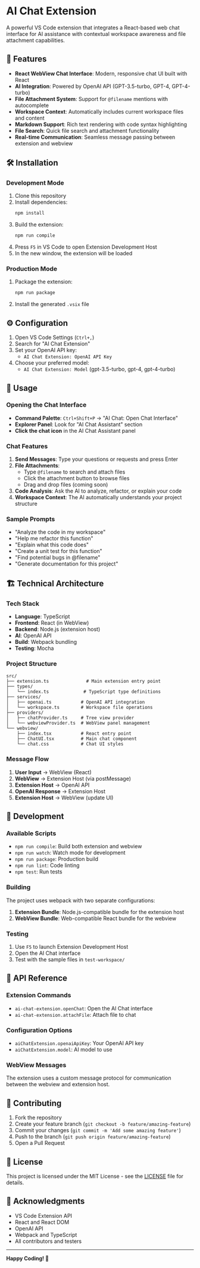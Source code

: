 # AI Chat Extension

A powerful VS Code extension that integrates a React-based web chat interface for AI assistance with contextual workspace awareness and file attachment capabilities.

## 🚀 Features

- **React WebView Chat Interface**: Modern, responsive chat UI built with React
- **AI Integration**: Powered by OpenAI API (GPT-3.5-turbo, GPT-4, GPT-4-turbo)
- **File Attachment System**: Support for `@filename` mentions with autocomplete
- **Workspace Context**: Automatically includes current workspace files and content
- **Markdown Support**: Rich text rendering with code syntax highlighting
- **File Search**: Quick file search and attachment functionality
- **Real-time Communication**: Seamless message passing between extension and webview

## 🛠️ Installation

### Development Mode

1. Clone this repository
2. Install dependencies:
   ```bash
   npm install
   ```
3. Build the extension:
   ```bash
   npm run compile
   ```
4. Press `F5` in VS Code to open Extension Development Host
5. In the new window, the extension will be loaded

### Production Mode

1. Package the extension:
   ```bash
   npm run package
   ```
2. Install the generated `.vsix` file

## ⚙️ Configuration

1. Open VS Code Settings (`Ctrl+,`)
2. Search for "AI Chat Extension"
3. Set your OpenAI API key:
   - `AI Chat Extension: OpenAI API Key`
4. Choose your preferred model:
   - `AI Chat Extension: Model` (gpt-3.5-turbo, gpt-4, gpt-4-turbo)

## 🎯 Usage

### Opening the Chat Interface

- **Command Palette**: `Ctrl+Shift+P` → "AI Chat: Open Chat Interface"
- **Explorer Panel**: Look for "AI Chat Assistant" section
- **Click the chat icon** in the AI Chat Assistant panel

### Chat Features

1. **Send Messages**: Type your questions or requests and press Enter
2. **File Attachments**:
   - Type `@filename` to search and attach files
   - Click the attachment button to browse files
   - Drag and drop files (coming soon)
3. **Code Analysis**: Ask the AI to analyze, refactor, or explain your code
4. **Workspace Context**: The AI automatically understands your project structure

### Sample Prompts

- "Analyze the code in my workspace"
- "Help me refactor this function"
- "Explain what this code does"
- "Create a unit test for this function"
- "Find potential bugs in @filename"
- "Generate documentation for this project"

## 🏗️ Technical Architecture

### Tech Stack

- **Language**: TypeScript
- **Frontend**: React (in WebView)
- **Backend**: Node.js (extension host)
- **AI**: OpenAI API
- **Build**: Webpack bundling
- **Testing**: Mocha

### Project Structure

```
src/
├── extension.ts              # Main extension entry point
├── types/
│   └── index.ts             # TypeScript type definitions
├── services/
│   ├── openai.ts           # OpenAI API integration
│   └── workspace.ts        # Workspace file operations
├── providers/
│   ├── chatProvider.ts     # Tree view provider
│   └── webviewProvider.ts  # WebView panel management
└── webview/
    ├── index.tsx           # React entry point
    ├── ChatUI.tsx          # Main chat component
    └── chat.css            # Chat UI styles
```

### Message Flow

1. **User Input** → WebView (React)
2. **WebView** → Extension Host (via postMessage)
3. **Extension Host** → OpenAI API
4. **OpenAI Response** → Extension Host
5. **Extension Host** → WebView (update UI)

## 🧪 Development

### Available Scripts

- `npm run compile`: Build both extension and webview
- `npm run watch`: Watch mode for development
- `npm run package`: Production build
- `npm run lint`: Code linting
- `npm test`: Run tests

### Building

The project uses webpack with two separate configurations:

1. **Extension Bundle**: Node.js-compatible bundle for the extension host
2. **WebView Bundle**: Web-compatible React bundle for the webview

### Testing

1. Use `F5` to launch Extension Development Host
2. Open the AI Chat interface
3. Test with the sample files in `test-workspace/`

## 📝 API Reference

### Extension Commands

- `ai-chat-extension.openChat`: Open the AI Chat interface
- `ai-chat-extension.attachFile`: Attach file to chat

### Configuration Options

- `aiChatExtension.openaiApiKey`: Your OpenAI API key
- `aiChatExtension.model`: AI model to use

### WebView Messages

The extension uses a custom message protocol for communication between the webview and extension host.

## 🤝 Contributing

1. Fork the repository
2. Create your feature branch (`git checkout -b feature/amazing-feature`)
3. Commit your changes (`git commit -m 'Add some amazing feature'`)
4. Push to the branch (`git push origin feature/amazing-feature`)
5. Open a Pull Request

## 📄 License

This project is licensed under the MIT License - see the [LICENSE](LICENSE) file for details.

## 🙏 Acknowledgments

- VS Code Extension API
- React and React DOM
- OpenAI API
- Webpack and TypeScript
- All contributors and testers

---

**Happy Coding! 🎉**
